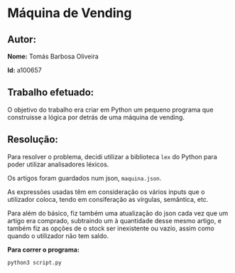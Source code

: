 # Máquina de Vending

## Autor:

**Nome:** Tomás Barbosa Oliveira

**Id:** a100657

## Trabalho efetuado:

O objetivo do trabalho era criar em Python um pequeno programa que construisse a lógica por detrás de uma máquina de vending.


## Resolução:

Para resolver o problema, decidi utilizar a biblioteca `lex` do Python para poder utilizar analisadores léxicos.

Os artigos foram guardados num json, `maquina.json`.

As expressões usadas têm em consideração os vários inputs que o utilizador coloca, tendo em consiferação as vírgulas, semântica, etc.

Para além do básico, fiz também uma atualização do json cada vez que um artigo era comprado, subtraindo um à quantidade desse mesmo artigo, e também fiz as opções de o stock ser inexistente ou vazio, assim como quando o utilizador não tem saldo. 


**Para correr o programa:** 

```python3 script.py```
